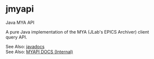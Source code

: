 # jmyapi
Java MYA API

A pure Java implementation of the MYA (JLab's EPICS Archiver) client query API.  

See Also: [javadocs](https://jeffersonlab.github.io/jmyapi/)  
See Also: [MYAPI DOCS (Internal)](http://devweb.acc.jlab.org/controls_web/certified/myapi/)
